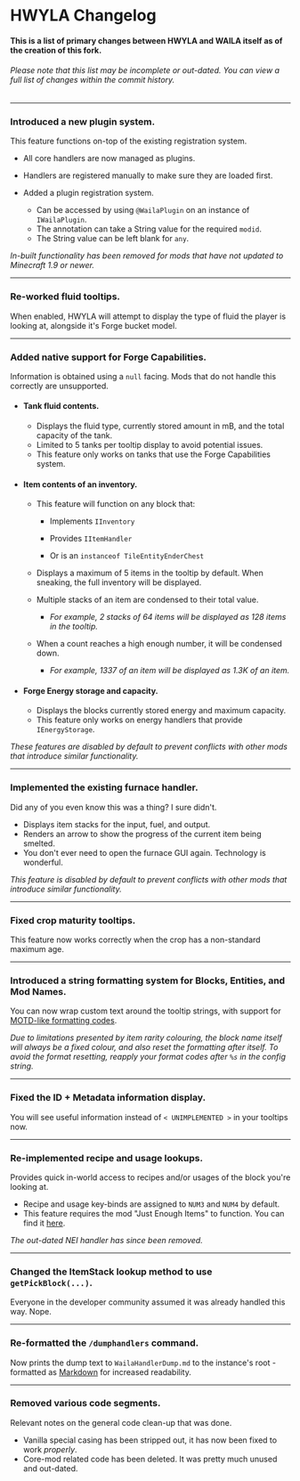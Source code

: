 # HWYLA Changelog

#### This is a list of primary changes between HWYLA and WAILA itself as of the creation of this fork.

###### Please note that this list may be incomplete or out-dated. You can view a full list of changes within the commit history.

---

### Introduced a new plugin system.
This feature functions on-top of the existing registration system.

* All core handlers are now managed as plugins.

* Handlers are registered manually to make sure they are loaded first.

* Added a plugin registration system.
  * Can be accessed by using `@WailaPlugin` on an instance of `IWailaPlugin`.
  * The annotation can take a String value for the required `modid`.
  * The String value can be left blank for `any`.


*In-built functionality has been removed for mods that have not updated to Minecraft 1.9 or newer.*

---
### Re-worked fluid tooltips.
When enabled, HWYLA will attempt to display the type of fluid the player is looking at, alongside it's Forge bucket model.

---
### Added native support for Forge Capabilities.
Information is obtained using a `null` facing. Mods that do not handle this correctly are unsupported.

* #### Tank fluid contents.

  * Displays the fluid type, currently stored amount in mB, and the total capacity of the tank.
  * Limited to 5 tanks per tooltip display to avoid potential issues.
  * This feature only works on tanks that use the Forge Capabilities system.


* #### Item contents of an inventory.

  * This feature will function on any block that:

    * Implements `IInventory`

    * Provides `IItemHandler`

    * Or is an `instanceof TileEntityEnderChest`

  * Displays a maximum of 5 items in the tooltip by default. When sneaking, the full inventory will be displayed.
  * Multiple stacks of an item are condensed to their total value.
    * *For example, 2 stacks of 64 items will be displayed as 128 items in the tooltip.*
  * When a count reaches a high enough number, it will be condensed down.
    * *For example, 1337 of an item will be displayed as 1.3K of an item.*


* #### Forge Energy storage and capacity.

    * Displays the blocks currently stored energy and maximum capacity.
    * This feature only works on energy handlers that provide `IEnergyStorage`.

*These features are disabled by default to prevent conflicts with other mods that introduce similar functionality.*

---
### Implemented the existing furnace handler.
Did any of you even know this was a thing? I sure didn't.

* Displays item stacks for the input, fuel, and output.
* Renders an arrow to show the progress of the current item being smelted.
* You don't ever need to open the furnace GUI again. Technology is wonderful.

*This feature is disabled by default to prevent conflicts with other mods that introduce similar functionality.*

---
### Fixed crop maturity tooltips.
This feature now works correctly when the crop has a non-standard maximum age.

---
### Introduced a string formatting system for Blocks, Entities, and Mod Names.
You can now wrap custom text around the tooltip strings, with support for [MOTD-like formatting codes](http://minecraft.gamepedia.com/Formatting_codes#Use_in_server.properties_and_pack.mcmeta).

*Due to limitations presented by item rarity colouring, the block name itself will always be a fixed colour, and also reset the formatting after itself. To avoid the format resetting, reapply your format codes after `%s` in the config string.*

---
### Fixed the ID + Metadata information display.
You will see useful information instead of `< UNIMPLEMENTED >` in your tooltips now.

---
### Re-implemented recipe and usage lookups.

Provides quick in-world access to recipes and/or usages of the block you're looking at.

* Recipe and usage key-binds are assigned to `NUM3` and `NUM4` by default.
* This feature requires the mod "Just Enough Items" to function. You can find it [here](https://minecraft.curseforge.com/projects/just-enough-items-jei).

*The out-dated NEI handler has since been removed.*

---
### Changed the ItemStack lookup method to use `getPickBlock(...)`.
Everyone in the developer community assumed it was already handled this way. Nope.

---
### Re-formatted the `/dumphandlers` command.
Now prints the dump text to `WailaHandlerDump.md` to the instance's root - formatted as [Markdown](https://en.wikipedia.org/wiki/Markdown) for increased readability.

---
### Removed various code segments.
Relevant notes on the general code clean-up that was done.

* Vanilla special casing has been stripped out, it has now been fixed to work *properly*.
* Core-mod related code has been deleted. It was pretty much unused and out-dated.
